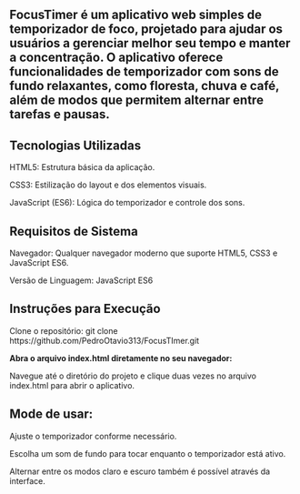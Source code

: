 <h2>FocusTimer é um aplicativo web simples de temporizador de foco, projetado para ajudar os usuários a gerenciar melhor seu tempo e manter a concentração. O aplicativo oferece funcionalidades de temporizador com sons de fundo relaxantes, como floresta, chuva e café, além de modos que permitem alternar entre tarefas e pausas.</h2>

<h2>Tecnologias Utilizadas</h2>
<p>HTML5: Estrutura básica da aplicação.</p>
<p>CSS3: Estilização do layout e dos elementos visuais.</p>
<p>JavaScript (ES6): Lógica do temporizador e controle dos sons.</p>


<h2>Requisitos de Sistema</h2>
<p>Navegador: Qualquer navegador moderno que suporte HTML5, CSS3 e JavaScript ES6.</p>
<p>Versão de Linguagem: JavaScript ES6</p>



<h2>Instruções para Execução</h2>
Clone o repositório:
  git clone https://github.com/PedroOtavio313/FocusTImer.git

<strong>Abra o arquivo index.html diretamente no seu navegador:</strong>

<p>Navegue até o diretório do projeto e clique duas vezes no arquivo index.html para abrir o aplicativo.</p>

<h2>Mode de usar:</h2>
  <p>Ajuste o temporizador conforme necessário.</p>
  <p>Escolha um som de fundo para tocar enquanto o temporizador está ativo.</p>
  <p>Alternar entre os modos claro e escuro também é possível através da interface.</p>
